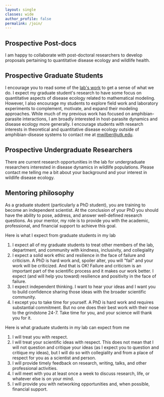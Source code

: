 ```yaml
---
layout: single
classes: wide
author_profile: false
permalink: /join/
---
```


<!-- ## Current Opportunities -->

<!-- - We are currently looking for a post-doctoral researcher in quantitative disease ecology.  The post-doctoral researcher will be developing, testing, and applying models of spatial disease dynamics to understand the invasion, spread, and persistence of chronic wasting disease. The post-doc will also be developing a novel framework for linking movement ecology and spatial disease dynamics. If you have any questions, please contact me at <a href="mwilber@utk.edu">mwilber@utk.edu</a>. -->

<!-- - We are currently recruiting a graduate student at the PhD level as part of a new [Biological Integration Institute](https://www.nsf.gov/funding/pgm_summ.jsp?pims_id=505684) focused on resilience in infectious disease systems.  The PhD student's research will be a key component of the institute, developing mathematical and statistical models that integrate ecological and evolutionary data to unravel the mechanisms of resilience underlying amphibian populations' responses to the invasion of infectious disease. Interested students should have a keen interest in developing skills for quantitative modeling in ecological systems (both statistical and mathematical) and interfacing these models with commonly-collected ecological data. If interested, please contact me at <a href="mwilber@utk.edu">mwilber@utk.edu</a> providing i) a brief statement of your interest and ii) your most recent CV highlighting any previous quantitative course work (e.g., calculus, statistics, population modeling, etc.) -->

## Prospective Post-docs

I am happy to collaborate with post-doctoral researchers to develop proposals pertaining to quantitative disease ecology and wildlife health.

## Prospective Graduate Students

I encourage you to read some of the [lab's work](/publications/) to get a sense of what we do.  I expect my graduate student's research to have some focus on quantitative aspects of disease ecology related to mathematical modeling.  However, I also encourage my students to explore field work and laboratory experiments to complement, motivate, and expand their modeling approaches.  While much of my previous work has focused on amphibian-parasite interactions, I am broadly interested in host-parasite dynamics and disease ecology more generally. I encourage students with research interests in theoretical and quantitative disease ecology outside of amphibian-disease systems to <href>contact me at <a href="mwilber@utk.edu">mwilber@utk.edu</a>.

## Prospective Undergraduate Researchers

There are current research opportunities in the lab for undergraduate researchers interested in disease dynamics in wildlife populations.  Please contact me telling me a bit about your background and your interest in wildlife disease ecology.

## Mentoring philosophy

As a graduate student (particularly a PhD student), you are training to become an independent scientist. At the conclusion of your PhD you should have the ability to pose, address, and answer well-defined research questions.  As your mentor, my role is to provide you with the academic, professional, and financial support to achieve this goal.

Here is what I expect from graduate students in my lab

1. I expect all of my graduate students to treat other members of the lab, department, and community with kindness, inclusivity, and collegiality
1. I expect a solid work ethic and resilience in the face of failure and criticism. A PhD is hard work and, spoiler alter, you will "fail" and your work will be criticized. And that is OK! Failure and criticism is an important part of the scientific process and it makes our work better. I expect (and will help you toward) resilience and positivity in the face of failure.
1. I expect independent thinking. I want to hear your ideas and I want you to build confidence sharing those ideas with the broader scientific community.
1. I except you to take time for yourself. A PhD is hard work and requires substantial commitment. But no one does their best work with their nose to the grindstone 24-7.  Take time for you, and your science will thank you for it.

Here is what graduate students in my lab can expect from me

1. I will treat you with respect.
1. I will treat your scientific ideas with respect. This does not mean that I will not question and critique your ideas (as I expect you to question and critique my ideas), but I will do so with collegiality and from a place of respect for you as a scientist and person.
1. I will provide timely feedback on research, writing, talks, and other professional activities.
1. I will meet with you at least once a week to discuss research, life, or whatever else is on your mind.
1. I will provide you with networking opportunities and, when possible, financial support.








